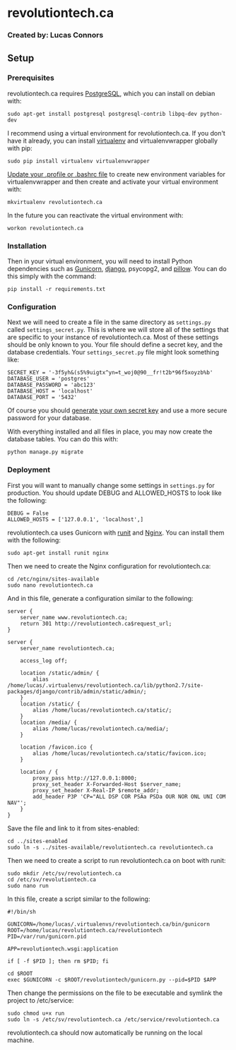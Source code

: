# revolutiontech.ca
### Created by: Lucas Connors

## Setup

### Prerequisites

revolutiontech.ca requires [PostgreSQL](http://www.postgresql.org/), which you can install on debian with:

    sudo apt-get install postgresql postgresql-contrib libpq-dev python-dev

I recommend using a virtual environment for revolutiontech.ca. If you don't have it already, you can install [virtualenv](http://virtualenv.readthedocs.org/en/latest/virtualenv.html) and virtualenvwrapper globally with pip:

    sudo pip install virtualenv virtualenvwrapper

[Update your .profile or .bashrc file](http://virtualenvwrapper.readthedocs.org/en/latest/install.html#shell-startup-file) to create new environment variables for virtualenvwrapper and then create and activate your virtual environment with:

    mkvirtualenv revolutiontech.ca

In the future you can reactivate the virtual environment with:

    workon revolutiontech.ca

### Installation

Then in your virtual environment, you will need to install Python dependencies such as [Gunicorn](http://gunicorn.org/), [django](https://www.djangoproject.com/), psycopg2, and [pillow](https://pillow.readthedocs.org/). You can do this simply with the command:

    pip install -r requirements.txt

### Configuration

Next we will need to create a file in the same directory as `settings.py` called `settings_secret.py`. This is where we will store all of the settings that are specific to your instance of revolutiontech.ca. Most of these settings should be only known to you. Your file should define a secret key, and the database credentials. Your `settings_secret.py` file might look something like:

    SECRET_KEY = '-3f5yh&(s5%9uigtx^yn=t_woj0@90__fr!t2b*96f5xoyzb%b'
    DATABASE_USER = 'postgres'
    DATABASE_PASSWORD = 'abc123'
    DATABASE_HOST = 'localhost'
    DATABASE_PORT = '5432'

Of course you should [generate your own secret key](http://stackoverflow.com/a/16630719) and use a more secure password for your database.

With everything installed and all files in place, you may now create the database tables. You can do this with:

    python manage.py migrate

### Deployment

First you will want to manually change some settings in `settings.py` for production. You should update DEBUG and ALLOWED_HOSTS to look like the following:

    DEBUG = False
    ALLOWED_HOSTS = ['127.0.0.1', 'localhost',]

revolutiontech.ca uses Gunicorn with [runit](http://smarden.org/runit/) and [Nginx](http://nginx.org/). You can install them with the following:

    sudo apt-get install runit nginx

Then we need to create the Nginx configuration for revolutiontech.ca:

    cd /etc/nginx/sites-available
    sudo nano revolutiontech.ca

And in this file, generate a configuration similar to the following:

    server {
        server_name www.revolutiontech.ca;
        return 301 http://revolutiontech.ca$request_url;
    }

    server {
        server_name revolutiontech.ca;

        access_log off;

        location /static/admin/ {
            alias /home/lucas/.virtualenvs/revolutiontech.ca/lib/python2.7/site-packages/django/contrib/admin/static/admin/;
        }
        location /static/ {
            alias /home/lucas/revolutiontech.ca/static/;
        }
        location /media/ {
            alias /home/lucas/revolutiontech.ca/media/;
        }

        location /favicon.ico {
            alias /home/lucas/revolutiontech.ca/static/favicon.ico;
        }

        location / {
            proxy_pass http://127.0.0.1:8000;
            proxy_set_header X-Forwarded-Host $server_name;
            proxy_set_header X-Real-IP $remote_addr;
            add_header P3P 'CP="ALL DSP COR PSAa PSDa OUR NOR ONL UNI COM NAV"';
        }
    }

Save the file and link to it from sites-enabled:

    cd ../sites-enabled
    sudo ln -s ../sites-available/revolutiontech.ca revolutiontech.ca

Then we need to create a script to run revolutiontech.ca on boot with runit:

    sudo mkdir /etc/sv/revolutiontech.ca
    cd /etc/sv/revolutiontech.ca
    sudo nano run

In this file, create a script similar to the following:

    #!/bin/sh

    GUNICORN=/home/lucas/.virtualenvs/revolutiontech.ca/bin/gunicorn
    ROOT=/home/lucas/revolutiontech.ca/revolutiontech
    PID=/var/run/gunicorn.pid

    APP=revolutiontech.wsgi:application

    if [ -f $PID ]; then rm $PID; fi

    cd $ROOT
    exec $GUNICORN -c $ROOT/revolutiontech/gunicorn.py --pid=$PID $APP

Then change the permissions on the file to be executable and symlink the project to /etc/service:

    sudo chmod u+x run
    sudo ln -s /etc/sv/revolutiontech.ca /etc/service/revolutiontech.ca

revolutiontech.ca should now automatically be running on the local machine.
